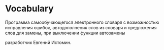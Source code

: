 # Vocabulary
Программа самообучающегося электронного словаря с возможностью исправления ошибок,
автодополнения слов из словаря и предложения слов для замены, при выключении функции автозамены

разработчик Евгений Истомин.